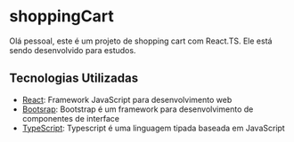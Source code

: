 # shoppingCart

Olá pessoal, este é um projeto de shopping cart com React.TS. Ele está sendo desenvolvido para estudos.

## Tecnologias Utilizadas

* [React](https://pt-br.reactjs.org): Framework JavaScript para desenvolvimento web
* [Bootsrap](https://getbootstrap.com): Bootstrap é um framework para desenvolvimento de componentes de interface
* [TypeScript](https://www.typescriptlang.org): Typescript é uma linguagem tipada baseada em JavaScript
